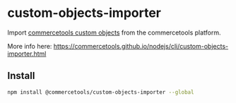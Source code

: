 # custom-objects-importer

Import [commercetools custom objects](https://docs.commercetools.com/http-api-projects-custom-objects.html) from the commercetools platform.

More info here: https://commercetools.github.io/nodejs/cli/custom-objects-importer.html

## Install

```bash
npm install @commercetools/custom-objects-importer --global
```
